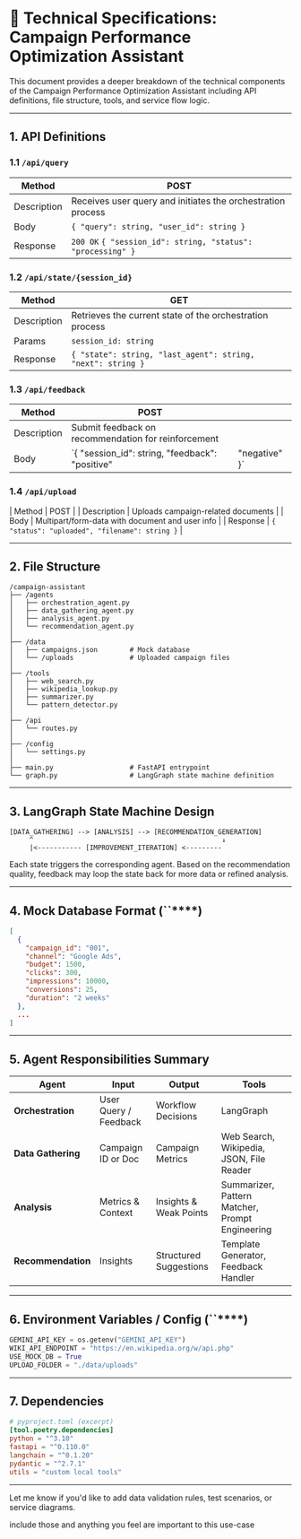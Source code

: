 # 📄 Technical Specifications: Campaign Performance Optimization Assistant

This document provides a deeper breakdown of the technical components of the Campaign Performance Optimization Assistant including API definitions, file structure, tools, and service flow logic.

---

## 1. **API Definitions**

### 1.1 `/api/query`

| Method      | POST                                                        |
| ----------- | ----------------------------------------------------------- |
| Description | Receives user query and initiates the orchestration process |
| Body        | `{ "query": string, "user_id": string }`                    |
| Response    | `200 OK` `{ "session_id": string, "status": "processing" }` |

### 1.2 `/api/state/{session_id}`

| Method      | GET                                                         |
| ----------- | ----------------------------------------------------------- |
| Description | Retrieves the current state of the orchestration process    |
| Params      | `session_id: string`                                        |
| Response    | `{ "state": string, "last_agent": string, "next": string }` |

### 1.3 `/api/feedback`

| Method      | POST                                                |                |
| ----------- | --------------------------------------------------- | -------------- |
| Description | Submit feedback on recommendation for reinforcement |                |
| Body        | \`{ "session\_id": string, "feedback": "positive"   | "negative" }\` |

### 1.4 `/api/upload`

\| Method | POST | | Description | Uploads campaign-related documents | | Body | Multipart/form-data with document and user info | | Response | `{ "status": "uploaded", "filename": string }` |

---

## 2. **File Structure**

```plaintext
/campaign-assistant
├── /agents
│   ├── orchestration_agent.py
│   ├── data_gathering_agent.py
│   ├── analysis_agent.py
│   └── recommendation_agent.py
│
├── /data
│   ├── campaigns.json        # Mock database
│   └── /uploads              # Uploaded campaign files
│
├── /tools
│   ├── web_search.py
│   ├── wikipedia_lookup.py
│   ├── summarizer.py
│   └── pattern_detector.py
│
├── /api
│   └── routes.py
│
├── /config
│   └── settings.py
│
├── main.py                   # FastAPI entrypoint
└── graph.py                  # LangGraph state machine definition
```

---

## 3. **LangGraph State Machine Design**

```plaintext
[DATA_GATHERING] --> [ANALYSIS] --> [RECOMMENDATION_GENERATION]
     ^                                               ↓
     |<----------- [IMPROVEMENT_ITERATION] <---------
```

Each state triggers the corresponding agent. Based on the recommendation quality, feedback may loop the state back for more data or refined analysis.

---

## 4. **Mock Database Format (**``**\*\*\*\*)**

```json
[
  {
    "campaign_id": "001",
    "channel": "Google Ads",
    "budget": 1500,
    "clicks": 300,
    "impressions": 10000,
    "conversions": 25,
    "duration": "2 weeks"
  },
  ...
]
```

---

## 5. **Agent Responsibilities Summary**

| Agent              | Input                 | Output                 | Tools                                           |
| ------------------ | --------------------- | ---------------------- | ----------------------------------------------- |
| **Orchestration**  | User Query / Feedback | Workflow Decisions     | LangGraph                                       |
| **Data Gathering** | Campaign ID or Doc    | Campaign Metrics       | Web Search, Wikipedia, JSON, File Reader        |
| **Analysis**       | Metrics & Context     | Insights & Weak Points | Summarizer, Pattern Matcher, Prompt Engineering |
| **Recommendation** | Insights              | Structured Suggestions | Template Generator, Feedback Handler            |

---

## 6. **Environment Variables / Config (**``**\*\*\*\*)**

```python
GEMINI_API_KEY = os.getenv("GEMINI_API_KEY")
WIKI_API_ENDPOINT = "https://en.wikipedia.org/w/api.php"
USE_MOCK_DB = True
UPLOAD_FOLDER = "./data/uploads"
```

---

## 7. **Dependencies**

```toml
# pyproject.toml (excerpt)
[tool.poetry.dependencies]
python = "^3.10"
fastapi = "^0.110.0"
langchain = "^0.1.20"
pydantic = "^2.7.1"
utils = "custom local tools"
```

---

Let me know if you'd like to add data validation rules, test scenarios, or service diagrams.

include those and anything you feel are important to this use-case
